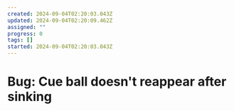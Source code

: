 ```yaml
---
created: 2024-09-04T02:20:03.043Z
updated: 2024-09-04T02:20:09.462Z
assigned: ""
progress: 0
tags: []
started: 2024-09-04T02:20:03.043Z
---
```


# Bug: Cue ball doesn't reappear after sinking
